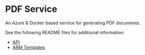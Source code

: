 # PDF Service

An Azure & Docker based service for generating PDF documents.

See the following README files for additional information:

- [API](src/PdfService.Api/README.md)
- [ARM Templates](deploy/PdfService.ArmTemplates/README.md)